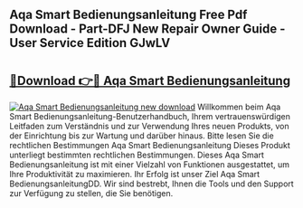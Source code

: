 ## Aqa Smart Bedienungsanleitung Free Pdf Download - Part-DFJ New Repair Owner Guide - User Service Edition GJwLV

# <h2><a href="http://df0kuk.blite.top/?on=Aqa+Smart+Bedienungsanleitung">🔗Download 👉🔴 Aqa Smart Bedienungsanleitung</a></h2>

[![Aqa Smart Bedienungsanleitung new download](https://i.imgur.com/lujVjoI.png)](http://df0kuk.blite.top/?on=Aqa+Smart+Bedienungsanleitung)
Willkommen beim Aqa Smart Bedienungsanleitung-Benutzerhandbuch, Ihrem vertrauenswürdigen Leitfaden zum Verständnis und zur Verwendung Ihres neuen Produkts, von der Einrichtung bis zur Wartung und darüber hinaus. Bitte lesen Sie die rechtlichen Bestimmungen Aqa Smart Bedienungsanleitung Dieses Produkt unterliegt bestimmten rechtlichen Bestimmungen. Dieses Aqa Smart Bedienungsanleitung ist mit einer Vielzahl von Funktionen ausgestattet, um Ihre Produktivität zu maximieren. Ihr Erfolg ist unser Ziel Aqa Smart BedienungsanleitungDD. Wir sind bestrebt, Ihnen die Tools und den Support zur Verfügung zu stellen, die Sie benötigen.
